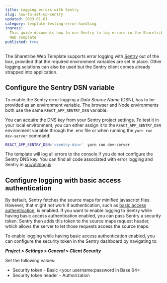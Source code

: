 ```yaml
---
title: Logging errors with Sentry
slug: how-to-set-up-sentry
updated: 2023-01-01
category: template-testing-error-handling
ingress:
  This guide documents how to use Sentry to log errors in the Sharetribe
  Web Template
published: true
---
```


The Sharetribe Web Template supports error logging with
[Sentry](https://sentry.io/) out of the box, provided that the required
environment variables are set in place. Other logging solutions can also
be used but the Sentry client comes already strapped into application.

## Configure the Sentry DSN variable

To enable the Sentry error logging a _Data Source Name_ (DSN), has to be
provided as an environment variable. The browser and Node environments
both use the same `REACT_APP_SENTRY_DSN` variable.

You can acquire the DNS key from your Sentry project settings. To test
it in your local environment, you can either assign it to the
`REACT_APP_SENTRY_DSN` environment variable through the .env file or
when running the `yarn run dev-server` command:

```bash
REACT_APP_SENTRY_DSN='<sentry-dsn>'  yarn run dev-server
```

The template will log all errors to the console if you do not configure
the Sentry DNS key. You can find all code associated with error logging
and Sentry in
[src/util/log.js](https://github.com/sharetribe/web-template/blob/master/src/util/log.js)

## Configure logging with basic access authentication

By default, Sentry fetches the source maps for minified javascript
files. However, that might not work if authentication, such as
[basic access authentication](/tutorial/deploy-to-render/#enable-http-basic-access-authentication),
is enabled. If you want to enable logging to Sentry while having basic
access authentication enabled, you can pass Sentry a security token.
Sentry then adds this token to the source maps request header, which
allows the server to let those requests access the source maps.

To enable logging while having basic access authentication enabled, you
can configure the security token in the Sentry dashboard by navigating
to:

_**Project > Settings > General > Client Security**_

Set the following values:

- Security token - Basic <your username:password in Base 64>
- Security token header - Authorization
